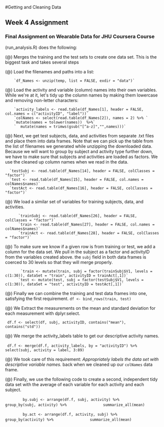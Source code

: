#Getting and Cleaning Data
## Week 4 Assignment

### Final Assignment on Wearable Data for JHU Coursera Course

(run_analysis.R) does the following:

(@) Merges the training and the test sets to create one data set. This is the biggest task and takes several steps

(@) Load the filenames and paths into a list:
        
        `df_Names <- unzip(temp, list = FALSE, exdir = "data")`
        
(@) Load the activity and variable (column) names into their own variables. While we're at it, let's tidy up the column names by making them lowercase and removing non-letter characters:
        
        `activity_labels <- read.table(df_Names[1], header = FALSE, col.names = c("activityID", "label"))`
        `colNames <- select(read.table(df_Names[2]), names = 2) %>% `
        `mutate(names = tolower(names))  %>%`
        `  mutate(names = trimws(gsub("[^a-z]","",names)))`
  
(@) Next, we get test subjects, data, and activities from separate .txt files and place them into data frames. Note that we can pick up the table from the list of filenames we generated while unzipping the downloaded data. Because we will want to group by subject and activity type further down, we have to make sure that subjects and activities are loaded as factors. We use the cleaned up column names when we read in the data.
  
	  `testSubj <- read.table(df_Names[14], header = FALSE, colClasses = "factor")`
	  `test <- read.table(df_Names[15], header = FALSE, col.names = colNames$names)`
	  `testAct <- read.table(df_Names[16], header = FALSE, colClasses = "factor")`

(@) We load a similar set of variables for training subjects, data, and activities. 
  
          `trainSubj <- read.table(df_Names[26], header = FALSE, colClasses = "factor")`
          `train <- read.table(df_Names[27], header = FALSE, col.names = colNames$names)`
          `trainAct <- read.table(df_Names[28], header = FALSE, colClasses = "factor")`
  
(@) To make sure we know if a given row is from training or test, we add a column for the data set. We pull in the subject as a factor and activityID from the variables created above. the `subj` field in both data frames is coerced to 30 levels so that they will merge properly.
  
           `train <- mutate(train, subj = factor(trainSubj$V1, levels = c(1:30)), dataSet = "train", activityID = trainAct[,1])`
          `test <- mutate(test, subj = factor(testSubj$V1, levels = c(1:30)), dataSet = "test", activityID = testAct[,1])`
  
(@) Finally we can combine the training and test data frames into one, satisfying the first requirement.
  `df <- bind_rows(train, test) `

(@) We Extract the measurements on the mean and standard deviation for each measurement with dplyr:select.

 ` df.f <- select(df, subj, activityID, contains("mean"), contains("std"))`
 
(@) We merge the activity_labels table to get our descriptive activity names.

 ` df.f <- merge(df.f, activity_labels, by = "activityID") %>%`
`         select(subj, activity = label, 3:89)`

(@) We took care of this requirement: *Appropriately labels the data set with descriptive variable names.* back when we cleaned up our `colNames` data frame.

(@) Finally, we use the following code to create a second, independent tidy data set with the average of each variable for each activity and each subject.

 `         by.subj <- arrange(df.f, subj, activity) %>% `
 `                group_by(subj, activity) %>%`
 `                summarize_all(mean)`
         
 `        by.act <- arrange(df.f, activity, subj) %>%`
 `                group_by(activity) %>%`
 `                summarize_all(mean)`
